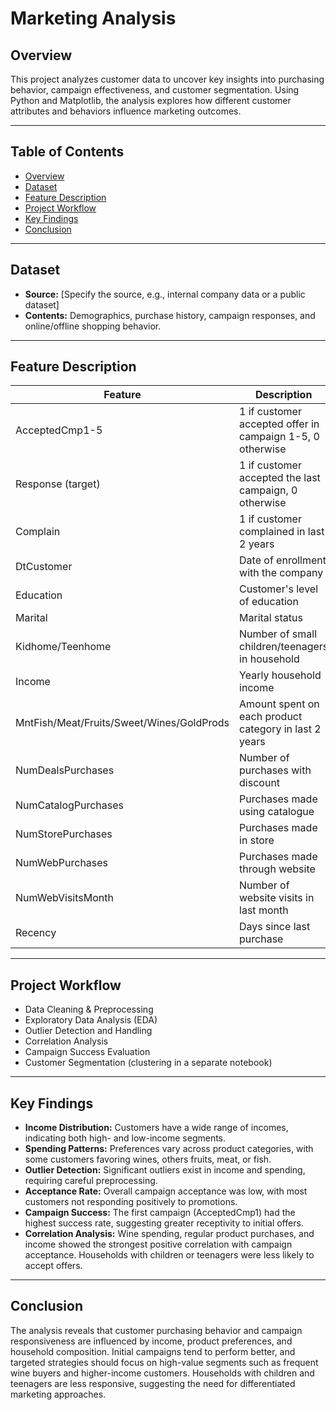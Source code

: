 # Marketing Analysis

## Overview

This project analyzes customer data to uncover key insights into purchasing behavior, campaign effectiveness, and customer segmentation. Using Python and Matplotlib, the analysis explores how different customer attributes and behaviors influence marketing outcomes.

---

## Table of Contents

- [Overview](#overview)
- [Dataset](#dataset)
- [Feature Description](#feature-description)
- [Project Workflow](#project-workflow)
- [Key Findings](#key-findings)
- [Conclusion](#conclusion)

---

## Dataset

- **Source:** [Specify the source, e.g., internal company data or a public dataset]
- **Contents:** Demographics, purchase history, campaign responses, and online/offline shopping behavior.

---

## Feature Description

| Feature               | Description                                                                 |
|-----------------------|-----------------------------------------------------------------------------|
| AcceptedCmp1-5        | 1 if customer accepted offer in campaign 1-5, 0 otherwise                   |
| Response (target)     | 1 if customer accepted the last campaign, 0 otherwise                       |
| Complain              | 1 if customer complained in last 2 years                                    |
| DtCustomer            | Date of enrollment with the company                                         |
| Education             | Customer's level of education                                               |
| Marital               | Marital status                                                              |
| Kidhome/Teenhome      | Number of small children/teenagers in household                             |
| Income                | Yearly household income                                                     |
| MntFish/Meat/Fruits/Sweet/Wines/GoldProds | Amount spent on each product category in last 2 years   |
| NumDealsPurchases     | Number of purchases with discount                                           |
| NumCatalogPurchases   | Purchases made using catalogue                                              |
| NumStorePurchases     | Purchases made in store                                                     |
| NumWebPurchases       | Purchases made through website                                              |
| NumWebVisitsMonth     | Number of website visits in last month                                      |
| Recency               | Days since last purchase                                                    |

---

## Project Workflow

- Data Cleaning & Preprocessing
- Exploratory Data Analysis (EDA)
- Outlier Detection and Handling
- Correlation Analysis
- Campaign Success Evaluation
- Customer Segmentation (clustering in a separate notebook)

---

## Key Findings

- **Income Distribution:** Customers have a wide range of incomes, indicating both high- and low-income segments.
- **Spending Patterns:** Preferences vary across product categories, with some customers favoring wines, others fruits, meat, or fish.
- **Outlier Detection:** Significant outliers exist in income and spending, requiring careful preprocessing.
- **Acceptance Rate:** Overall campaign acceptance was low, with most customers not responding positively to promotions.
- **Campaign Success:** The first campaign (AcceptedCmp1) had the highest success rate, suggesting greater receptivity to initial offers.
- **Correlation Analysis:** Wine spending, regular product purchases, and income showed the strongest positive correlation with campaign acceptance. Households with children or teenagers were less likely to accept offers.



---

## Conclusion

The analysis reveals that customer purchasing behavior and campaign responsiveness are influenced by income, product preferences, and household composition. Initial campaigns tend to perform better, and targeted strategies should focus on high-value segments such as frequent wine buyers and higher-income customers. Households with children and teenagers are less responsive, suggesting the need for differentiated marketing approaches.


